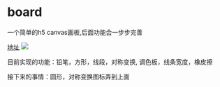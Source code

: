 # board
一个简单的h5 canvas画板,后面功能会一步步完善

[地址](https://ganother.github.io/board/index.html)
![](https://ganother.github.io/board/images/qrcode.png)

目前实现的功能：铅笔，方形，线段，对称变换, 调色板，线条宽度，橡皮擦

接下来的事情：圆形，对称变换图标弄到上面